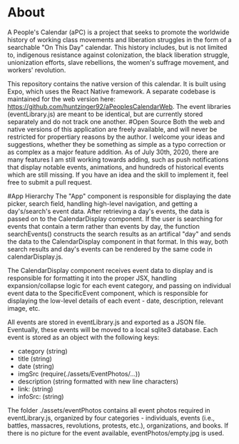 # About
A People's Calendar (aPC) is a project that seeks to promote the worldwide history of working class movements and liberation struggles in the form of a searchable "On This Day" calendar. This history includes, but is not limited to, indigenous resistance against colonization, the black liberation struggle, unionization efforts, slave rebellions, the women's suffrage movement, and workers' revolution.

This repository contains the native version of this calendar. It is built using Expo, which uses the React Native framework. A separate codebase is maintained for the web version here: https://github.com/huntzinger92/aPeoplesCalendarWeb. The event libraries (eventLibrary.js) are meant to be identical, but are currently stored separately and do not track one another.
#Open Source
Both the web and native versions of this application are freely available, and will never be restricted for propertiary reasons by the author. I welcome your ideas and suggestions, whether they be something as simple as a typo correction or as complex as a major feature addition. As of July 30th, 2020, there are many features I am still working towards adding, such as push notifications that display notable events, animations, and hundreds of historical events which are still missing. If you have an idea and the skill to implement it, feel free to submit a pull request.

#App Hierarchy
The "App" component is responsible for displaying the date picker, search field, handling high-level navigation, and getting a day's/search's event data. After retrieving a day's events, the data is passed on to the CalendarDisplay component. If the user is searching for events that contain a term rather than events by day, the function searchEvents() constructs the search results as an artifical "day" and sends the data to the CalendarDisplay component in that format. In this way, both search results and day's events can be rendered by the same code in calendarDisplay.js.

The CalendarDisplay component receives event data to display and is responsible for formatting it into the proper JSX, handling expansion/collapse logic for each event category, and passing on individual event data to the SpecificEvent component, which is responsible for displaying the low-level details of each event - date, description, relevant image, etc.

All events are stored in eventLibrary.js and exported as a JSON file. Eventually, these events will be moved to a local sqlite3 database. Each event is stored as an object with the following keys:
- category (string)
- title (string)
- date (string)
- imgSrc (require(./assets/EventPhotos/...))
- description (string formatted with new line characters)
- link: (string)
- infoSrc: (string)

The folder ./assets/eventPhotos contains all event photos required in eventLibrary.js, organized by four categories - individuals, events (i.e., battles, massacres, revolutions, protests, etc.), organizations, and books. If there is no picture for the event available, eventPhotos/empty.jpg is used.

